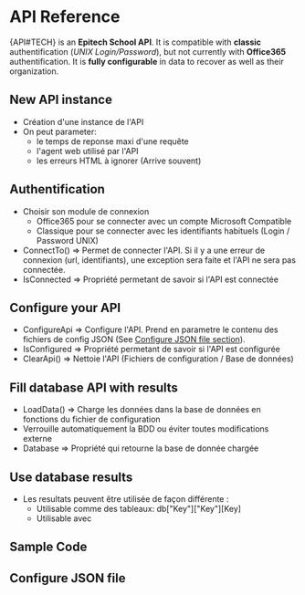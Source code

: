 # API Reference
{API#TECH} is an **Epitech School API**. It is compatible with **classic** authentification (*UNIX Login/Password*), but not currently with **Office365** authentification.
It is **fully configurable** in data to recover as well as their organization.

## New API instance
* Création d'une instance de l'API
* On peut parameter:
  * le temps de reponse maxi d'une requête
  * l'agent web utilisé par l'API
  * les erreurs HTML à ignorer (Arrive souvent)

## Authentification
* Choisir son module de connexion
  * Office365 pour se connecter avec un compte Microsoft Compatible
  * Classique pour se connecter avec les identifiants habituels (Login / Password UNIX)
* ConnectTo() => Permet de connecter l'API. Si il y a une erreur de connexion (url, identifiants), une exception sera faite et l'API ne sera pas connectée.
* IsConnected => Propriété permetant de savoir si l'API est connectée

## Configure your API
* ConfigureApi => Configure l'API. Prend en parametre le contenu des fichiers de config JSON (See [Configure JSON file section](#configure-json-file)).
* IsConfigured => Propriété permetant de savoir si l'API est configurée
* ClearApi() => Nettoie l'API (Fichiers de configuration / Base de données)

## Fill database API with results
* LoadData() => Charge les données dans la base de données en fonctions du fichier de configuration
* Verrouille automatiquement la BDD ou éviter toutes modifications externe
* Database => Propriété qui retourne la base de donnée chargée

## Use database results
* Les resultats peuvent être utilisée de façon différente :
  * Utilisable comme des tableaux: db["Key"]["Key"][Key]
  * Utilisable avec 

## Sample Code

## Configure JSON file
